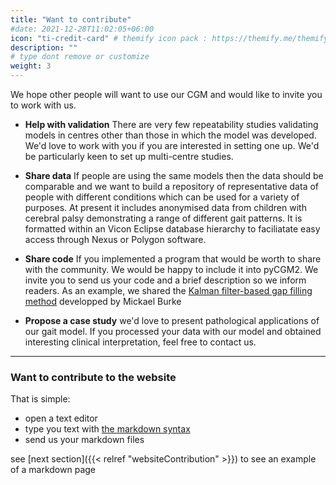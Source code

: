 ```yaml
---
title: "Want to contribute"
#date: 2021-12-28T11:02:05+06:00
icon: "ti-credit-card" # themify icon pack : https://themify.me/themify-icons
description: ""
# type dont remove or customize
weight: 3
---
```



We hope other people will want to use our CGM and would like to invite you to work with us.

  - **Help with validation** There are very few repeatability studies validating models in centres other than those in which the model was developed. We'd love to work with you if you are interested in setting one up. We'd be particularly keen to set up multi-centre studies.

  - **Share data** If people are using the same models then the data should be comparable and we want to build a repository of representative data of people with different conditions which can be used for a variety of purposes. At present it includes anonymised data from children with cerebral palsy demonstrating a range of different gait patterns. It is formatted within an Vicon Eclipse database hierarchy to faciliatate easy access through Nexus or Polygon software.

  - **Share code** If you implemented a program that would be worth to share with the community. We would be happy to include it into pyCGM2. We invite you to send us your code and a brief description so we inform readers. As an example, we shared the [Kalman filter-based gap filling method](https://doi.org/10.1016/j.jbiomech.2016.04.016) developped by Mickael Burke  

  - **Propose a case study** we'd love to present pathological applications of our gait model. If you processed your data with our model and obtained interesting clinical interpretation, feel free to contact us.

<hr>


### Want to contribute to the website

That is simple:
* open a text editor
* type you text with [the markdown syntax](https://www.markdownguide.org/basic-syntax/)
* send us your markdown files  

see [next section]({{< relref "websiteContribution" >}}) to see an example of a markdown page

